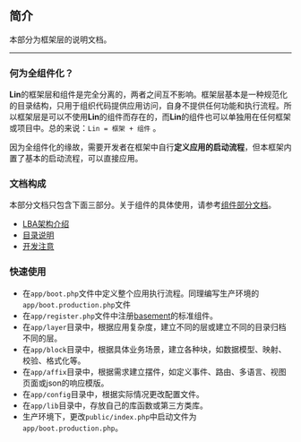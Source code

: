 简介
---
本部分为框架层的说明文档。

---


### 何为全组件化？

**Lin**的框架层和组件是完全分离的，两者之间互不影响。框架层基本是一种规范化的目录结构，只用于组织代码提供应用访问，自身不提供任何功能和执行流程。所以框架层是可以不使用**Lin**的组件而存在的，而**Lin**的组件也可以单独用在任何框架或项目中。总的来说：`Lin = 框架 + 组件` 。

因为全组件化的缘故，需要开发者在框架中自行**定义应用的启动流程**，但本框架内置了基本的启动流程，可以直接应用。



### 文档构成

本部分文档只包含下面三部分。关于组件的具体使用，请参考[组件部分文档](../components/README.md)。

* [LBA架构介绍](LBA.md)
* [目录说明](directory.md)
* [开发注意](notice.md)


### 快速使用

* 在`app/boot.php`文件中定义整个应用执行流程。同理编写生产环境的`app/boot.production.php`文件
* 在`app/register.php`文件中注册[basement](../docs_basement/README.md)的标准组件。
* 在`app/layer`目录中，根据应用复杂度，建立不同的层或建立不同的目录归档不同的层。
* 在`app/block`目录中，根据具体业务场景，建立各种块，如数据模型、映射、校验、格式化等。
* 在`app/affix`目录中，根据需求建立摆件，如定义事件、路由、多语言、视图页面或json的响应模版。
* 在`app/config`目录中，根据实际情况更改配置文件。
* 在`app/lib`目录中，存放自己的库函数或第三方类库。
* 生产环境下，更改`public/index.php`中启动文件为`app/boot.production.php`。






